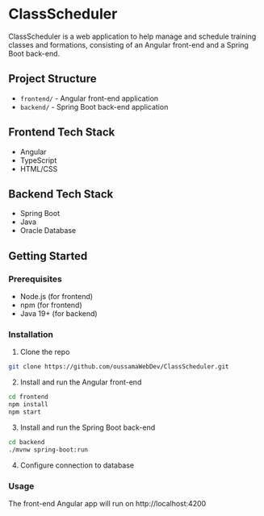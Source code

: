 # ClassScheduler 

ClassScheduler is a web application to help manage and schedule training classes and formations, consisting of an Angular front-end and a Spring Boot back-end.

## Project Structure

- `frontend/` - Angular front-end application
- `backend/` - Spring Boot back-end application  

## Frontend Tech Stack

- Angular
- TypeScript
- HTML/CSS

## Backend Tech Stack  

- Spring Boot
- Java
- Oracle Database

## Getting Started  

### Prerequisites

- Node.js (for frontend)
- npm (for frontend)
- Java 19+ (for backend)

### Installation

1. Clone the repo
```sh
git clone https://github.com/oussamaWebDev/ClassScheduler.git
```

2. Install and run the Angular front-end
```sh
cd frontend
npm install
npm start
```

3. Install and run the Spring Boot back-end
```sh
cd backend
./mvnw spring-boot:run
```

4. Configure connection to database

### Usage
The front-end Angular app will run on http://localhost:4200


